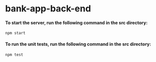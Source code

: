 # bank-app-back-end

#### To start the server, run the following command in the src directory:
```
npm start
```
#### To run the unit tests, run the following command in the src directory:
```
npm test
```


